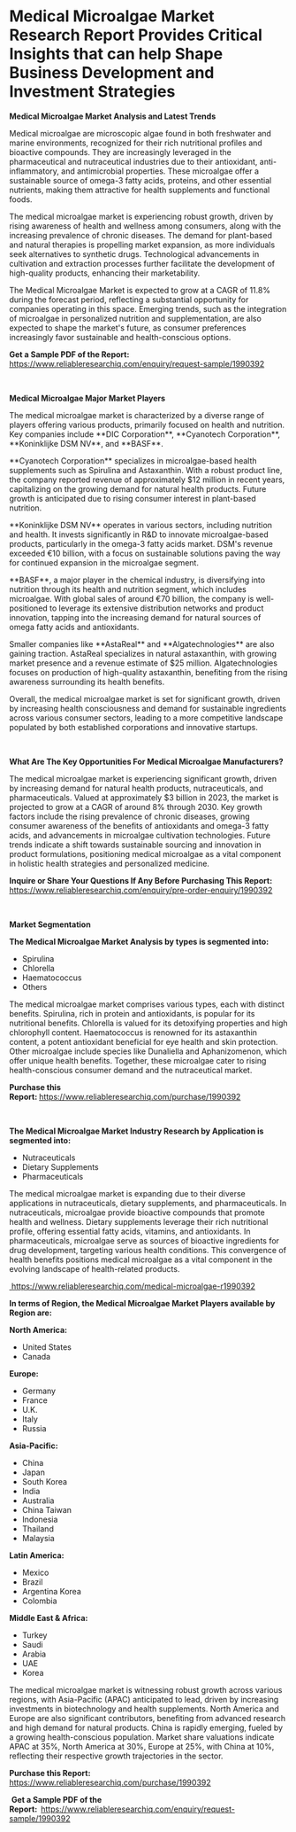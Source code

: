 <p><h1>Medical Microalgae Market Research Report Provides Critical Insights that can help Shape Business Development and Investment Strategies</h1></p><p><strong>Medical Microalgae Market Analysis and Latest Trends</strong></p>
<p><p>Medical microalgae are microscopic algae found in both freshwater and marine environments, recognized for their rich nutritional profiles and bioactive compounds. They are increasingly leveraged in the pharmaceutical and nutraceutical industries due to their antioxidant, anti-inflammatory, and antimicrobial properties. These microalgae offer a sustainable source of omega-3 fatty acids, proteins, and other essential nutrients, making them attractive for health supplements and functional foods.</p><p>The medical microalgae market is experiencing robust growth, driven by rising awareness of health and wellness among consumers, along with the increasing prevalence of chronic diseases. The demand for plant-based and natural therapies is propelling market expansion, as more individuals seek alternatives to synthetic drugs. Technological advancements in cultivation and extraction processes further facilitate the development of high-quality products, enhancing their marketability. </p><p>The Medical Microalgae Market is expected to grow at a CAGR of 11.8% during the forecast period, reflecting a substantial opportunity for companies operating in this space. Emerging trends, such as the integration of microalgae in personalized nutrition and supplementation, are also expected to shape the market's future, as consumer preferences increasingly favor sustainable and health-conscious options.</p></p>
<p><strong>Get a Sample PDF of the Report:&nbsp;</strong> <a href="https://www.reliableresearchiq.com/enquiry/request-sample/1990392?utm_campaign=3261&utm_medium=2&utm_source=Github&utm_content=ia&utm_term=15042025&utm_id=medical-microalgae">https://www.reliableresearchiq.com/enquiry/request-sample/1990392</a></p>
<p>&nbsp;</p>
<p><strong>Medical Microalgae Major Market Players</strong></p>
<p><p>The medical microalgae market is characterized by a diverse range of players offering various products, primarily focused on health and nutrition. Key companies include **DIC Corporation**, **Cyanotech Corporation**, **Koninklijke DSM NV**, and **BASF**.</p><p>**Cyanotech Corporation** specializes in microalgae-based health supplements such as Spirulina and Astaxanthin. With a robust product line, the company reported revenue of approximately $12 million in recent years, capitalizing on the growing demand for natural health products. Future growth is anticipated due to rising consumer interest in plant-based nutrition.</p><p>**Koninklijke DSM NV** operates in various sectors, including nutrition and health. It invests significantly in R&D to innovate microalgae-based products, particularly in the omega-3 fatty acids market. DSM's revenue exceeded €10 billion, with a focus on sustainable solutions paving the way for continued expansion in the microalgae segment.</p><p>**BASF**, a major player in the chemical industry, is diversifying into nutrition through its health and nutrition segment, which includes microalgae. With global sales of around €70 billion, the company is well-positioned to leverage its extensive distribution networks and product innovation, tapping into the increasing demand for natural sources of omega fatty acids and antioxidants.</p><p>Smaller companies like **AstaReal** and **Algatechnologies** are also gaining traction. AstaReal specializes in natural astaxanthin, with growing market presence and a revenue estimate of $25 million. Algatechnologies focuses on production of high-quality astaxanthin, benefiting from the rising awareness surrounding its health benefits.</p><p>Overall, the medical microalgae market is set for significant growth, driven by increasing health consciousness and demand for sustainable ingredients across various consumer sectors, leading to a more competitive landscape populated by both established corporations and innovative startups.</p></p>
<p>&nbsp;</p>
<p><strong>What Are The Key Opportunities For Medical Microalgae Manufacturers?</strong></p>
<p><p>The medical microalgae market is experiencing significant growth, driven by increasing demand for natural health products, nutraceuticals, and pharmaceuticals. Valued at approximately $3 billion in 2023, the market is projected to grow at a CAGR of around 8% through 2030. Key growth factors include the rising prevalence of chronic diseases, growing consumer awareness of the benefits of antioxidants and omega-3 fatty acids, and advancements in microalgae cultivation technologies. Future trends indicate a shift towards sustainable sourcing and innovation in product formulations, positioning medical microalgae as a vital component in holistic health strategies and personalized medicine.</p></p>
<p><strong>Inquire or Share Your Questions If Any Before Purchasing This Report:</strong> <a href="https://www.reliableresearchiq.com/enquiry/pre-order-enquiry/1990392?utm_campaign=3261&utm_medium=2&utm_source=Github&utm_content=ia&utm_term=15042025&utm_id=medical-microalgae">https://www.reliableresearchiq.com/enquiry/pre-order-enquiry/1990392</a></p>
<p>&nbsp;</p>
<p><strong>Market Segmentation</strong></p>
<p><strong>The Medical Microalgae Market Analysis by types is segmented into:</strong></p>
<p><ul><li>Spirulina</li><li>Chlorella</li><li>Haematococcus</li><li>Others</li></ul></p>
<p><p>The medical microalgae market comprises various types, each with distinct benefits. Spirulina, rich in protein and antioxidants, is popular for its nutritional benefits. Chlorella is valued for its detoxifying properties and high chlorophyll content. Haematococcus is renowned for its astaxanthin content, a potent antioxidant beneficial for eye health and skin protection. Other microalgae include species like Dunaliella and Aphanizomenon, which offer unique health benefits. Together, these microalgae cater to rising health-conscious consumer demand and the nutraceutical market.</p></p>
<p><strong>Purchase this Report:&nbsp;</strong><a href="https://www.reliableresearchiq.com/purchase/1990392?utm_campaign=3261&utm_medium=2&utm_source=Github&utm_content=ia&utm_term=15042025&utm_id=medical-microalgae">https://www.reliableresearchiq.com/purchase/1990392</a></p>
<p>&nbsp;</p>
<p><strong>The Medical Microalgae Market Industry Research by Application is segmented into:</strong></p>
<p><ul><li>Nutraceuticals</li><li>Dietary Supplements</li><li>Pharmaceuticals</li></ul></p>
<p><p>The medical microalgae market is expanding due to their diverse applications in nutraceuticals, dietary supplements, and pharmaceuticals. In nutraceuticals, microalgae provide bioactive compounds that promote health and wellness. Dietary supplements leverage their rich nutritional profile, offering essential fatty acids, vitamins, and antioxidants. In pharmaceuticals, microalgae serve as sources of bioactive ingredients for drug development, targeting various health conditions. This convergence of health benefits positions medical microalgae as a vital component in the evolving landscape of health-related products.</p></p>
<p><a href="https://www.reliableresearchiq.com/medical-microalgae-r1990392?utm_campaign=3261&utm_medium=2&utm_source=Github&utm_content=ia&utm_term=15042025&utm_id=medical-microalgae">&nbsp;https://www.reliableresearchiq.com/medical-microalgae-r1990392</a></p>
<p><strong>In terms of Region, the Medical Microalgae Market Players available by Region are:</strong></p>
<p>
    <p> <strong> North America: </strong>
        <ul>
            <li>United States</li>
            <li>Canada</li>
        </ul>
        </p> 
    <p> <strong> Europe: </strong>
        <ul>
            <li>Germany</li>
            <li>France</li>
            <li>U.K.</li>
            <li>Italy</li>
            <li>Russia</li>
        </ul>
        </p> 
    <p> <strong> Asia-Pacific: </strong>
        <ul>
            <li>China</li>
            <li>Japan</li>
            <li>South Korea</li>
            <li>India</li>
            <li>Australia</li>
            <li>China Taiwan</li>
            <li>Indonesia</li>
            <li>Thailand</li>
            <li>Malaysia</li>
        </ul>
        </p> 
    <p> <strong> Latin America: </strong>
        <ul>
            <li>Mexico</li>
            <li>Brazil</li>
            <li>Argentina Korea</li>
            <li>Colombia</li>
        </ul>
        </p> 
    <p> <strong> Middle East & Africa: </strong>
        <ul>
            <li>Turkey</li>
            <li>Saudi</li>
            <li>Arabia</li>
            <li>UAE</li>
            <li>Korea</li>
        </ul>
    </p>
    </p>
<p><p>The medical microalgae market is witnessing robust growth across various regions, with Asia-Pacific (APAC) anticipated to lead, driven by increasing investments in biotechnology and health supplements. North America and Europe are also significant contributors, benefiting from advanced research and high demand for natural products. China is rapidly emerging, fueled by a growing health-conscious population. Market share valuations indicate APAC at 35%, North America at 30%, Europe at 25%, with China at 10%, reflecting their respective growth trajectories in the sector.</p></p>
<p><strong>Purchase this Report: </strong><a href="https://www.reliableresearchiq.com/purchase/1990392?utm_campaign=3261&utm_medium=2&utm_source=Github&utm_content=ia&utm_term=15042025&utm_id=medical-microalgae">https://www.reliableresearchiq.com/purchase/1990392</a></p>
<p>&nbsp;<strong>Get a Sample PDF of the Report:&nbsp;&nbsp;</strong><a href="https://www.reliableresearchiq.com/enquiry/request-sample/1990392?utm_campaign=3261&utm_medium=2&utm_source=Github&utm_content=ia&utm_term=15042025&utm_id=medical-microalgae">https://www.reliableresearchiq.com/enquiry/request-sample/1990392</a></p>
<p><strong></strong></p>
<p><p></p><p></p><p></p></p>